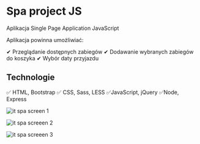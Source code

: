 # Spa project JS

Aplikacja Single Page Application JavaScript

Aplikacja powinna umożliwiać: 

✔ Przeglądanie dostępnych zabiegów
✔ Dodawanie wybranych zabiegów do koszyka
✔ Wybór daty przyjazdu 

## Technologie

✅ HTML, Bootstrap
✅ CSS, Sass, LESS
✅JavaScript, jQuery
✅Node, Express


![it spa screen 1](https://user-images.githubusercontent.com/92208474/165051901-b90d8340-8bc5-4574-9f5b-6fa9d5edcda5.png)

![it spa screeen 2](https://user-images.githubusercontent.com/92208474/165051912-01a19874-845a-40a4-b25b-fbb35ccee2bf.png)

![it spa screeen 3](https://user-images.githubusercontent.com/92208474/165051917-948f1087-8219-45cc-a271-e5c9ab399aee.png)
